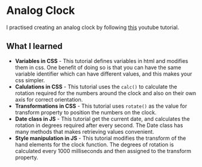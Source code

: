 # Analog Clock
I practised creating an analog clock by following [this](https://youtu.be/4ul3q-cEhvU) youtube tutorial.

## What I learned
- **Variables in CSS** - This tutorial defines variables in html and modifies them in css. One benefit of doing so is that you can have the same variable identifier which can have different values, and this makes your css simpler.
- **Calulations in CSS** - This tutorial uses the `calc()` to calculate the rotation required for the numbers around the clock and also on their own axis for correct orientation.
- **Transformations in CSS** - This tutorial uses `rotate()` as the value for transform property to position the numbers on the clock.
- **Date class in JS** - This tutorial get the current date, and calculates the rotation in degrees required after every second. The Date class has many methods that makes retrieving values convenient.
- **Style manipulation in JS** - This tutorial modifies the transform of the hand elements for the clock function. The degrees of rotation is calculated every 1000 milliseconds and then assigned to the transform property.